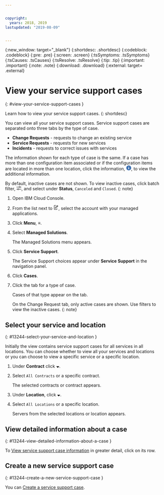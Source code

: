 ```yaml
---


copyright:
  years: 2018, 2019
lastupdated: "2019-08-09"


---
```


{:new_window: target="_blank"} 
{:shortdesc: .shortdesc} 
{:codeblock: .codeblock} 
{:pre: .pre} 
{:screen: .screen} 
{:tsSymptoms: .tsSymptoms} 
{:tsCauses: .tsCauses} 
{:tsResolve: .tsResolve} 
{:tip: .tip} 
{:important: .important} 
{:note: .note} 
{:download: .download} 
{:external: target= .external} 

# View your service support cases
{: #view-your-service-support-cases } 

Learn how to view your service support cases.
{: shortdesc} 

You can view all your service support cases. Service support cases are
separated onto three tabs by the type of case.

  - **Change Requests** - requests to change an existing service
  - **Service Requests** - requests for new services
  - **Incidents** - requests to correct issues with services

The information shown for each type of case is the same. If a case has
more than one configuration item associated or if the configuration
items are located in more than one location, click the information,
<svg fill-rule="evenodd" height="16" role="img" viewBox="0 0 16 16"
width="16" style="fill: #3D70B2;"><path d="M8 0C3.6 0 0 3.6 0 8s3.6 8
8 8 8-3.6 8-8-3.6-8-8-8zm0 4c.6 0 1 .4 1 1s-.4 1-1 1-1-.4-1-1 .4-1
1-1zm2 8H6v-1h1V8H6V7h3v4h1v1z"></path></svg>, to view the
additional information.

By default, inactive cases are not shown. To view inactive
cases, click batch filter, <svg aria-label="filter sliders" alt="filter
sliders" height="14" viewBox="0 0 16 12" width="16"><g
fill-rule="nonzero"><path d="M8.05 2a2.5 2.5 0 0 1 4.9
0H16v1h-3.05a2.5 2.5 0 0 1-4.9 0H0V2h8.05zm2.45 2a1.5 1.5 0 1 0 0-3 1.5
1.5 0 0 0 0 3zM3.05 9a2.5 2.5 0 0 1 4.9 0H16v1H7.95a2.5 2.5 0 0 1-4.9
0H0V9h3.05zm2.45 2a1.5 1.5 0 1 0 0-3 1.5 1.5 0 0 0 0
3z"/></g></svg>, and select under **Status**, `Canceled` and
`Closed`.
{: note} 

1.  Open IBM Cloud Console.

2.  From the list next to <svg aria-label="pencil with paper"
    alt="pencil with paper" viewBox="0 0 32 32" width="16"
    height="16"><path d="M22 22v6H6V4h10V2H6a2 2 0 0 0-2 2v24a2 2 0 0
    0 2 2h16a2 2 0 0 0 2-2v-6z"/><path d="M29.537 5.76L26.24
    2.463a1.58 1.58 0 0 0-2.236 0L10 16.467V22h5.533L29.537 7.995a1.58
    1.58 0 0 0 0-2.235zM14.704 20H12v-2.704l9.44-9.441 2.705
    2.704zM25.56 9.145l-2.704-2.704 2.267-2.267 2.704
    2.704z"/></svg>, select the account with your managed
    applications.

3.  Click **Menu**, ≡.

4.  Select **Managed Solutions**.
    
    The Managed Solutions menu appears.

5.  Click **Service Support**.
    
    The Service Support choices appear under **Service Support** in the
    navigation panel.

6.  Click **Cases**.

7.  Click the tab for a type of case.
    
    Cases of that type appear on the tab.
    
    On the Change Request tab, only active cases are shown.
    Use filters to view the inactive cases.
    {: note} 

## Select your service and location
{: #13244-select-your-service-and-location } 

Initially the view contains service support cases for all services in
all locations. You can choose whether to view all your services and
locations or you can choose to view a specific service or a specific
location.

1.  Under **Contract** click <svg aria-label="open list of options"
    alt="open list of options" fill-rule="evenodd" height="5" role="img"
    viewBox="0 0 10 5" width="10"><title>open list of
    options</title><path d="M0 0l5 4.998L10 0z"></path></svg>.

2.  Select `All Contracts` or a specific contract.
    
    The selected contracts or contract appears.

3.  Under **Location**, click <svg aria-label="open list of options"
    alt="open list of options" fill-rule="evenodd" height="5" role="img"
    viewBox="0 0 10 5" width="10"><title>open list of
    options</title><path d="M0 0l5 4.998L10 0z"></path></svg>.

4.  Select `All Locations` or a specific location.
    
    Servers from the selected locations or location appears.

## View detailed information about a case
{: #13244-view-detailed-information-about-a-case } 

To [View service support case
information](/docs/managed-solutions?topic=managed-solutions-view-service-support-case-information "View service support case information")
in greater detail, click on its row.

## Create a new service support case
{: #13244-create-a-new-service-support-case } 

You can [Create a service support
case](/docs/managed-solutions?topic=managed-solutions-create-a-service-support-case "Create a service support case").
